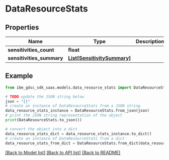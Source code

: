# DataResourceStats


## Properties

Name | Type | Description | Notes
------------ | ------------- | ------------- | -------------
**sensitivities_count** | **float** |  | [optional] 
**sensitivities_summary** | [**List[SensitivitySummary]**](SensitivitySummary.md) |  | [optional] 

## Example

```python
from ibm_gdsc_sdk_saas.models.data_resource_stats import DataResourceStats

# TODO update the JSON string below
json = "{}"
# create an instance of DataResourceStats from a JSON string
data_resource_stats_instance = DataResourceStats.from_json(json)
# print the JSON string representation of the object
print(DataResourceStats.to_json())

# convert the object into a dict
data_resource_stats_dict = data_resource_stats_instance.to_dict()
# create an instance of DataResourceStats from a dict
data_resource_stats_from_dict = DataResourceStats.from_dict(data_resource_stats_dict)
```
[[Back to Model list]](../README.md#documentation-for-models) [[Back to API list]](../README.md#documentation-for-api-endpoints) [[Back to README]](../README.md)



